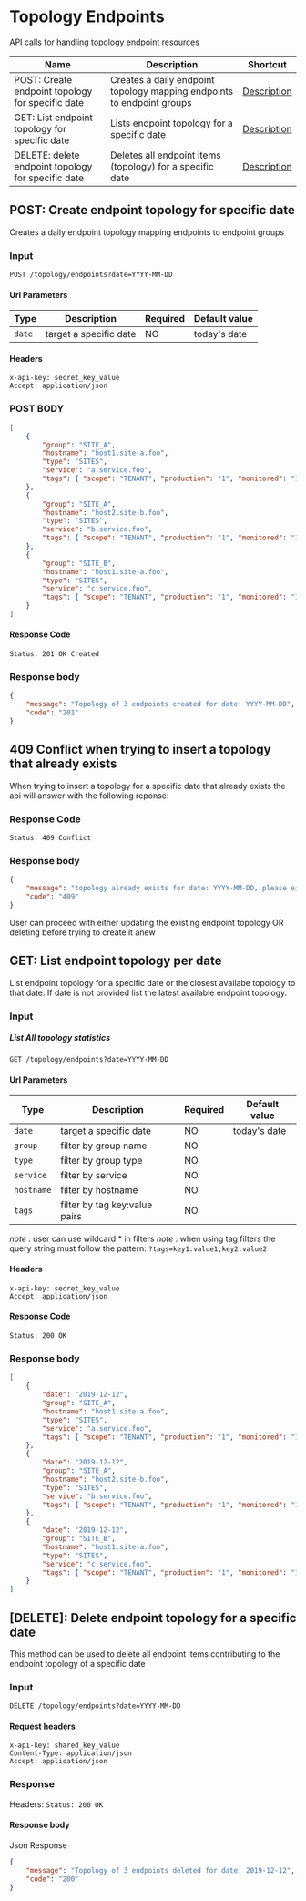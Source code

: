 # Topology Endpoints

API calls for handling topology endpoint resources

| Name                                               | Description                                                            | Shortcut                     |
| -------------------------------------------------- | ---------------------------------------------------------------------- | ---------------------------- |
| POST: Create endpoint topology for specific date   | Creates a daily endpoint topology mapping endpoints to endpoint groups | <a href="#1">Description</a> |
| GET: List endpoint topology for specific date      | Lists endpoint topology for a specific date                            | <a href="#2">Description</a> |
| DELETE: delete endpoint topology for specific date | Deletes all endpoint items (topology) for a specific date              | <a href="#3">Description</a> |

<a id="1"></a>

## POST: Create endpoint topology for specific date

Creates a daily endpoint topology mapping endpoints to endpoint groups

### Input

```
POST /topology/endpoints?date=YYYY-MM-DD
```

#### Url Parameters

| Type   | Description            | Required | Default value |
| ------ | ---------------------- | -------- | ------------- |
| `date` | target a specific date | NO       | today's date  |

#### Headers

```
x-api-key: secret_key_value
Accept: application/json
```

### POST BODY

```json
[
    {
        "group": "SITE_A",
        "hostname": "host1.site-a.foo",
        "type": "SITES",
        "service": "a.service.foo",
        "tags": { "scope": "TENANT", "production": "1", "monitored": "1" }
    },
    {
        "group": "SITE_A",
        "hostname": "host2.site-b.foo",
        "type": "SITES",
        "service": "b.service.foo",
        "tags": { "scope": "TENANT", "production": "1", "monitored": "1" }
    },
    {
        "group": "SITE_B",
        "hostname": "host1.site-a.foo",
        "type": "SITES",
        "service": "c.service.foo",
        "tags": { "scope": "TENANT", "production": "1", "monitored": "1" }
    }
]
```

#### Response Code

```
Status: 201 OK Created
```

### Response body

```json
{
    "message": "Topology of 3 endpoints created for date: YYYY-MM-DD",
    "code": "201"
}
```

## 409 Conflict when trying to insert a topology that already exists

When trying to insert a topology for a specific date that already exists the api will answer with the following reponse:

### Response Code

```
Status: 409 Conflict
```

### Response body

```json
{
    "message": "topology already exists for date: YYYY-MM-DD, please either update it or delete it first!",
    "code": "409"
}
```

User can proceed with either updating the existing endpoint topology OR deleting before trying to create it anew

<a id="2"></a>

## GET: List endpoint topology per date

List endpoint topology for a specific date or the closest availabe topology to that date. If date is not provided list the latest available endpoint topology.

### Input

##### List All topology statistics

```
GET /topology/endpoints?date=YYYY-MM-DD
```

#### Url Parameters

| Type       | Description                   | Required | Default value |
| ---------- | ----------------------------- | -------- | ------------- |
| `date`     | target a specific date        | NO       | today's date  |
| `group`    | filter by group name          | NO       |               |
| `type`     | filter by group type          | NO       |               |
| `service`  | filter by service             | NO       |               |
| `hostname` | filter by hostname            | NO       |               |
| `tags`     | filter by tag key:value pairs | NO       |               |

_note_ : user can use wildcard \* in filters
_note_ : when using tag filters the query string must follow the pattern: `?tags=key1:value1,key2:value2`

#### Headers

```
x-api-key: secret_key_value
Accept: application/json
```

#### Response Code

```
Status: 200 OK
```

### Response body

```json
[
    {
        "date": "2019-12-12",
        "group": "SITE_A",
        "hostname": "host1.site-a.foo",
        "type": "SITES",
        "service": "a.service.foo",
        "tags": { "scope": "TENANT", "production": "1", "monitored": "1" }
    },
    {
        "date": "2019-12-12",
        "group": "SITE_A",
        "hostname": "host2.site-b.foo",
        "type": "SITES",
        "service": "b.service.foo",
        "tags": { "scope": "TENANT", "production": "1", "monitored": "1" }
    },
    {
        "date": "2019-12-12",
        "group": "SITE_B",
        "hostname": "host1.site-a.foo",
        "type": "SITES",
        "service": "c.service.foo",
        "tags": { "scope": "TENANT", "production": "1", "monitored": "1" }
    }
]
```

<a id='3'></a>

## [DELETE]: Delete endpoint topology for a specific date

This method can be used to delete all endpoint items contributing to the endpoint topology of a specific date

### Input

```
DELETE /topology/endpoints?date=YYYY-MM-DD
```

#### Request headers

```
x-api-key: shared_key_value
Content-Type: application/json
Accept: application/json
```

### Response

Headers: `Status: 200 OK`

#### Response body

Json Response

```json
{
    "message": "Topology of 3 endpoints deleted for date: 2019-12-12",
    "code": "200"
}
```
